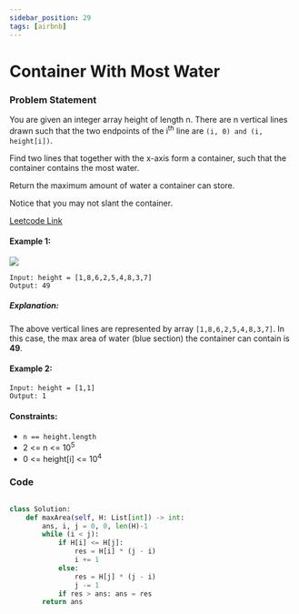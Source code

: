 ```yaml
---
sidebar_position: 29
tags: [airbnb]
---
```


# Container With Most Water

### Problem Statement

You are given an integer array height of length n. There are n vertical lines drawn such that the two endpoints of the i<sup>th</sup> line are `(i, 0) and (i, height[i])`.

Find two lines that together with the x-axis form a container, such that the container contains the most water.

Return the maximum amount of water a container can store.

Notice that you may not slant the container.

[Leetcode Link](https://leetcode.com/problems/container-with-most-water/)

#### Example 1:

![](https://s3-lc-upload.s3.amazonaws.com/uploads/2018/07/17/question_11.jpg)

```
Input: height = [1,8,6,2,5,4,8,3,7]
Output: 49
```

##### Explanation:

The above vertical lines are represented by array `[1,8,6,2,5,4,8,3,7]`. In this case, the max area of water (blue section) the container can contain is **49**.

#### Example 2:

```
Input: height = [1,1]
Output: 1
```

#### Constraints:

- `n == height.length`
- 2 <= n <= 10<sup>5</sup>
- 0 <= height[i] <= 10<sup>4</sup>

### Code

```python title="Python Code"

class Solution:
    def maxArea(self, H: List[int]) -> int:
        ans, i, j = 0, 0, len(H)-1
        while (i < j):
            if H[i] <= H[j]:
                res = H[i] * (j - i)
                i += 1
            else:
                res = H[j] * (j - i)
                j -= 1
            if res > ans: ans = res
        return ans

```
